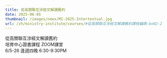 ```yaml
---
title: 從高關聯互涉經文解讀舊約
date: 2025-06-05
thumbnail: /images/news/MI-2025-Intertextual.jpg
url: /zh/ministry-institute/courses/#從高關聯互涉經文解讀舊約課程編碼-bo02-2-學分-zoom-授課
---
```

從高關聯互涉經文解讀舊約\
培育中心證書課程 ZOOM課堂\
6/5-26 逢週四晚 6:30-9:30PM